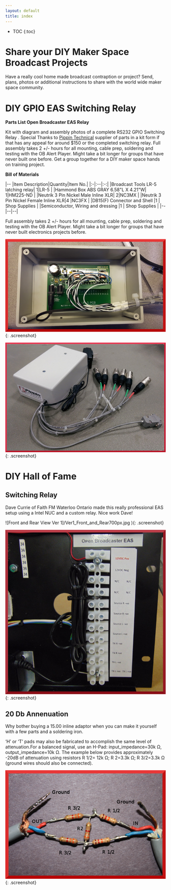 ```yaml
---
layout: default
title: index
---
```


* TOC
{:toc}

# Share your DIY Maker Space Broadcast Projects

Have a really cool home made broadcast contraption or project? Send, plans, photos or additional instructions to share with the world wide maker space community.

# DIY GPIO EAS Switching Relay

__Parts List Open Broadcaster EAS Relay__

Kit with diagram and assembly photos of a complete RS232 GPIO Switching Relay .  Special Thanks to [Pippin Technical](http://pippintech.com/) supplier of parts in a kit form if that has any appeal for around $150 or the completed switching relay.  Full assembly takes 2 +/- hours for all mounting, cable prep, soldering and testing with the OB Alert Player. Might take a bit longer for groups that have never built one before. Get a group together for a DIY maker space hands on training project.

__Bill of Materials__

|--
|Item Description|Quantity|Item No.| 
|:-|:--|:-:|
|Broadcast Tools LR-5 latching relay| 1|LR-5 |
|Hammond Box ABS GRAY 6.58"L X 4.21"W| 1|HM225-ND |
|Neutrik 3 Pin Nickel Male Inline XLR| 2|NC3MX |
|Neutrik 3 Pin Nickel Female Inline XLR|4 |NC3FX |
|DB15(F) Connector and Shell |1 | Shop Supplies |
|Semiconductor, Wiring and dressing |1 | Shop Supplies |
|--|--|--|

Full assembly takes 2 +/- hours for all mounting, cable prep, soldering and testing with the OB Alert Player. Might take a bit longer for groups that have never built electronics projects before.

![ Internal View Switching Relay](/img/Pippin_Technical_Alert_Relay_Internal700px.jpg ){: .screenshot} 


![ Completed Switching Relay](/img/Pippin_Technical_Alert_Relay700px.jpg ){: .screenshot} 

# DIY Hall of Fame

## Switching Relay

Dave Currie of Faith FM Waterloo Ontario made this really professional EAS setup using a Intel NUC and a custom relay.  Nice work Dave!

![Front and Rear View Ver 1]/Ver1_Front_and_Rear700px.jpg ){: .screenshot} 

![Audio Connections Ver 1](/img/Ver1_Audio_Connections700px.jpg ){: .screenshot} 

## 20 Db Annenuation

Why bother buying a 15.00 inline adaptor when you can make it yourself with a few parts and a soldering iron.

‘H’ or ‘T’ pads may also be fabricated to accomplish the same level of attenuation.For a balanced signal, use an H-Pad: input_impedance=30k Ω, output_impedance=10k Ω. The example below provides approximately -20dB of attenuation using resistors R 1/2= 12k Ω; R 2=3.3k Ω; R 3/2=3.3k Ω (ground wires should also be connected).

![DIY Hpad Attenuators](/img/DIY_Hpad.png ){: .screenshot} 

